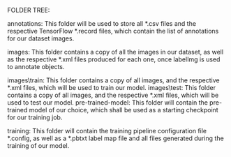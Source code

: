 FOLDER TREE:  

annotations: This folder will be used to store all *.csv files and the respective TensorFlow *.record files, which contain the list of annotations for our dataset images.

images: This folder contains a copy of all the images in our dataset, as well as the respective *.xml files produced for each one, once labelImg is used to annotate objects.

images\train: This folder contains a copy of all images, and the respective *.xml files, which will be used to train our model.
images\test: This folder contains a copy of all images, and the respective *.xml files, which will be used to test our model.
pre-trained-model: This folder will contain the pre-trained model of our choice, which shall be used as a starting checkpoint for our training job.

training: This folder will contain the training pipeline configuration file *.config, as well as a *.pbtxt label map file and all files generated during the training of our model.